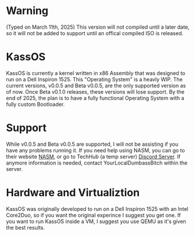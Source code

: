 # Warning
(Typed on March 11th, 2025)
This version will not compiled until a later date, so it will not be added to support until an offical compiled ISO is released.

# KassOS

KassOS is currently a kernel written in x86 Assembly that was designed to run on a Dell Inspiron 1525. This "Operating System" is a heavly WIP. The current versions, v0.0.5 and Beta v0.0.5, are the only supported version as of now. Once Beta v0.1.0 releases, these versions will lose support. By the end of 2025, the plan is to have a fully functional Operating System with a fully custom Bootloader. 

# Support

While v0.0.5 and Beta v0.0.5 are supported, I will not be assisting if you have any problems running it. If you need help using NASM, you can go to their website [NASM](https://www.nasm.us), or go to TechHub (a temp server) [Discord Server](https://discord.gg/XP7JxVBHA2). If anymore information is needed, contact YourLocalDumbassBitch within the server.

# Hardware and Virtualiztion 

KassOS was originally developed to run on a Dell Inspiron 1525 with an Intel Core2Duo, so if you want the original experince I suggest you get one. If you want to run KassOS inside a VM, I suggest you use QEMU as it's given the best results. 
